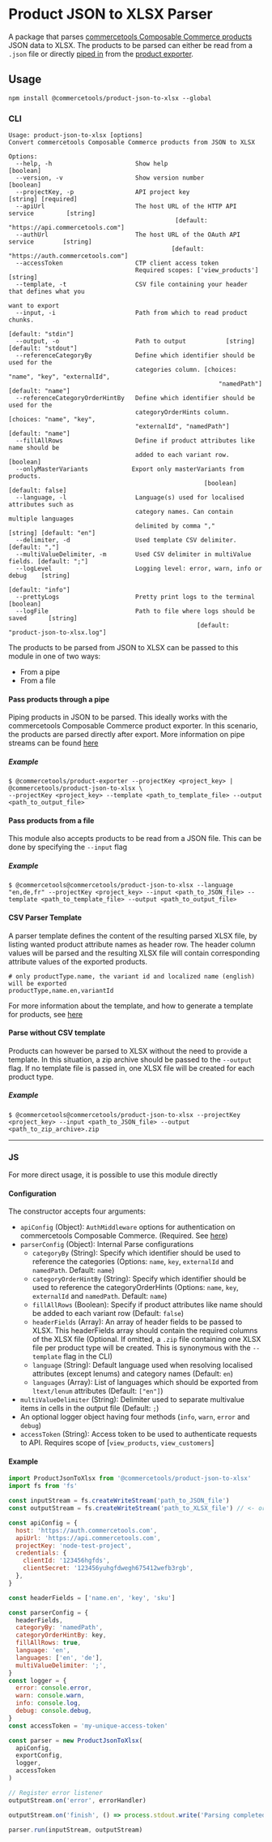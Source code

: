 # Product JSON to XLSX Parser

A package that parses [commercetools Composable Commerce products](https://docs.commercetools.com/http-api-projects-products.html#product) JSON data to XLSX.
The products to be parsed can either be read from a `.json` file or directly [piped in](http://www.gnu.org/software/bash/manual/bash.html#Pipelines) from the [product exporter](https://commercetools.github.io/nodejs/cli/product-exporter.html).

## Usage

`npm install @commercetools/product-json-to-xlsx --global`

### CLI

```
Usage: product-json-to-xlsx [options]
Convert commercetools Composable Commerce products from JSON to XLSX

Options:
  --help, -h                       Show help                                   [boolean]
  --version, -v                    Show version number                         [boolean]
  --projectKey, -p                 API project key                   [string] [required]
  --apiUrl                         The host URL of the HTTP API service         [string]
                                              [default: "https://api.commercetools.com"]
  --authUrl                        The host URL of the OAuth API service        [string]
                                             [default: "https://auth.commercetools.com"]
  --accessToken                    CTP client access token
                                   Required scopes: ['view_products']           [string]
  --template, -t                   CSV file containing your header that defines what you
                                                                          want to export
  --input, -i                      Path from which to read product chunks.
                                                                      [default: "stdin"]
  --output, -o                     Path to output           [string] [default: "stdout"]
  --referenceCategoryBy            Define which identifier should be used for the
                                   categories column. [choices: "name", "key", "externalId",
                                                          "namedPath"] [default: "name"]
  --referenceCategoryOrderHintBy   Define which identifier should be used for the
                                   categoryOrderHints column. [choices: "name", "key",
                                   "externalId", "namedPath"] [default: "name"]
  --fillAllRows                    Define if product attributes like name should be
                                   added to each variant row.                  [boolean]
  --onlyMasterVariants            Export only masterVariants from products.
                                                      [boolean] [default: false]
  --language, -l                   Language(s) used for localised attributes such as
                                   category names. Can contain multiple languages
                                   delimited by comma ","       [string] [default: "en"]
  --delimiter, -d                  Used template CSV delimiter.           [default: ","]
  --multiValueDelimiter, -m        Used CSV delimiter in multiValue fields. [default: ";"]
  --logLevel                       Logging level: error, warn, info or debug    [string]
                                                                       [default: "info"]
  --prettyLogs                     Pretty print logs to the terminal           [boolean]
  --logFile                        Path to file where logs should be saved      [string]
                                                    [default: "product-json-to-xlsx.log"]
```

The products to be parsed from JSON to XLSX can be passed to this module in one of two ways:

- From a pipe
- From a file

#### Pass products through a pipe

Piping products in JSON to be parsed. This ideally works with the commercetools Composable Commerce product exporter. In this scenario, the products are parsed directly after export. More information on pipe streams can be found [here](http://www.gnu.org/software/bash/manual/bash.html#Pipelines)

##### Example

```
$ @commercetools/product-exporter --projectKey <project_key> | @commercetools/product-json-to-xlsx \
--projectKey <project_key> --template <path_to_template_file> --output <path_to_output_file>
```

#### Pass products from a file

This module also accepts products to be read from a JSON file. This can be done by specifying the `--input` flag

##### Example

```
$ @commercetools@commercetools/product-json-to-xlsx --language "en,de,fr" --projectKey <project_key> --input <path_to_JSON_file> --template <path_to_template_file> --output <path_to_output_file>
```

#### CSV Parser Template

A parser template defines the content of the resulting parsed XLSX file, by listing wanted product attribute names as header row. The header column values will be parsed and the resulting XLSX file will contain corresponding attribute values of the exported products.

```
# only productType.name, the variant id and localized name (english) will be exported
productType,name.en,variantId
```

For more information about the template, and how to generate a template for products, see [here](https://github.com/sphereio/sphere-node-product-csv-sync#template)

#### Parse without CSV template

Products can however be parsed to XLSX without the need to provide a template. In this situation, a zip archive should be passed to the `--output` flag.
If no template file is passed in, one XLSX file will be created for each product type.

##### Example

```
$ @commercetools@commercetools/product-json-to-xlsx --projectKey <project_key> --input <path_to_JSON_file> --output <path_to_zip_archive>.zip
```

---

### JS

For more direct usage, it is possible to use this module directly

#### Configuration

The constructor accepts four arguments:

- `apiConfig` (Object): `AuthMiddleware` options for authentication on commercetools Composable Commerce. (Required. See [here](https://commercetools.github.io/nodejs/sdk/api/sdkMiddlewareAuth.html#named-arguments-options))
- `parserConfig` (Object): Internal Parse configurations
  - `categoryBy` (String): Specify which identifier should be used to reference the categories (Options: `name`, `key`, `externalId` and `namedPath`. Default: `name`)
  - `categoryOrderHintBy` (String): Specify which identifier should be used to reference the categoryOrderHints (Options: `name`, `key`, `externalId` and `namedPath`. Default: `name`)
  - `fillAllRows` (Boolean): Specify if product attributes like name should be added to each variant row (Default: `false`)
  - `headerFields` (Array<String>): An array of header fields to be passed to XLSX. This headerFields array should contain the required columns of the XLSX file (Optional. If omitted, a `.zip` file containing one XLSX file per product type will be created. This is synonymous with the `--template` flag in the CLI)
  - `language` (String): Default language used when resolving localised attributes (except lenums) and category names (Default: `en`)
  - `languages` (Array<String>): List of languages which should be exported from `ltext/lenum` attributes (Default: `["en"]`)
- `multiValueDelimiter` (String): Delimiter used to separate multivalue items in cells in the output file (Default: `;`)
- An optional logger object having four methods (`info`, `warn`, `error` and `debug`)
- `accessToken` (String): Access token to be used to authenticate requests to API. Requires scope of [`view_products`, `view_customers`]

#### Example

```js
import ProductJsonToXlsx from '@commercetools/product-json-to-xlsx'
import fs from 'fs'

const inputStream = fs.createWriteStream('path_to_JSON_file')
const outputStream = fs.createWriteStream('path_to_XLSX_file') // <- or zip file if no headers

const apiConfig = {
  host: 'https://auth.commercetools.com',
  apiUrl: 'https://api.commercetools.com',
  projectKey: 'node-test-project',
  credentials: {
    clientId: '123456hgfds',
    clientSecret: '123456yuhgfdwegh675412wefb3rgb',
  },
}

const headerFields = ['name.en', 'key', 'sku']

const parserConfig = {
  headerFields,
  categoryBy: 'namedPath',
  categoryOrderHintBy: key,
  fillAllRows: true,
  language: 'en',
  languages: ['en', 'de'],
  multiValueDelimiter: ';',
}
const logger = {
  error: console.error,
  warn: console.warn,
  info: console.log,
  debug: console.debug,
}
const accessToken = 'my-unique-access-token'

const parser = new ProductJsonToXlsx(
  apiConfig,
  exportConfig,
  logger,
  accessToken
)

// Register error listener
outputStream.on('error', errorHandler)

outputStream.on('finish', () => process.stdout.write('Parsing completed'))

parser.run(inputStream, outputStream)
```
